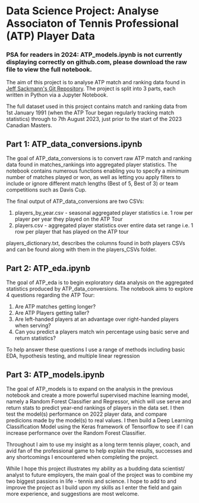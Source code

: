 # Data Science Project: Analyse Associaton of Tennis Professional (ATP) Player Data

### PSA for readers in 2024: ATP_models.ipynb is not currently displaying correctly on github.com, please download the raw file to view the full notebook.

The aim of this project is to analyse ATP match and ranking data found in [Jeff Sackmann's Git Repository](https://github.com/JeffSackmann/tennis_atp).
The project is split into 3 parts, each written in Python via a Jupyter Notebook.

The full dataset used in this project contains match and ranking data from 1st January 1991 (when the ATP Tour began regularly tracking match statistics) through to 7th August 2023,
just prior to the start of the 2023 Canadian Masters.

## Part 1: ATP_data_conversions.ipynb
The goal of ATP_data_conversions is to convert raw ATP match and ranking data found in matches_rankings into aggregated player statistics.
The notebook contains numerous functions enabling you to specify a minimum number of matches played or won, as well as letting you apply filters to include or ignore
different match lengths (Best of 5, Best of 3) or team competitions such as Davis Cup.

The final output of ATP_data_conversions are two CSVs:
1) players_by_year.csv - seasonal aggregated player statistics i.e. 1 row per player per year they played on the ATP Tour
2) players.csv - aggregated player statistics over entire data set range i.e. 1 row per player that has played on the ATP tour

players_dictionary.txt, describes the columns found in both players CSVs and can be found along with them in the players_CSVs folder.

## Part 2: ATP_eda.ipynb
The goal of ATP_eda is to begin exploratory data analysis on the aggregated statistics produced by ATP_data_conversions. The notebook aims to explore 4 questions regarding the ATP Tour:

1) Are ATP matches getting longer?
2) Are ATP Players getting taller?
3) Are left-handed players at an advantage over right-handed players when serving?
4) Can you predict a players match win percentage using basic serve and return statistics?

To help answer these questions I use a range of methods including basic EDA, hypothesis testing, and multiple linear regression

## Part 3: ATP_models.ipynb
The goal of ATP_models is to expand on the analysis in the previous notebook and create a more powerful supervised machine learning model, namely a Random Forest Classifier and Regressor, 
which will use serve and return stats to predict year-end rankings of players in the data set. I then test the model(s) performance on 2022 player data, and compare predicions made 
by the model(s) to real values. I then build a Deep Learning Classification Model using the Keras framework of Tensorflow to see if I can increase performance over the Random Forest Classifier. 

Throughout I aim to use my insight as a long term tennis player, coach, and avid fan of the professional game to help explain the results, successes and any shortcomings I encountered
when completing the project.

While I hope this project illustrates my ability as a budding data scientist/ analyst to future employers, the main goal of the project was to combine my two biggest passions in life - tennis and science.
I hope to add to and improve the project as I build upon my skills as I enter the field and gain more experience, and suggestions are most welcome.



